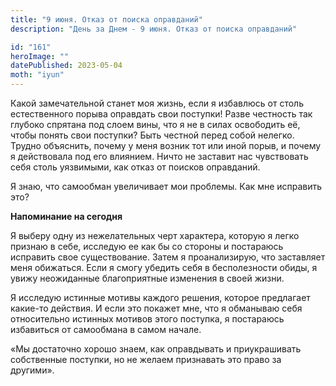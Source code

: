 ```yaml
---
title: "9 июня. Отказ от поиска оправданий"
description: "День за Днем - 9 июня. Отказ от поиска оправданий"

id: "161"
heroImage: ""
datePublished: 2023-05-04
moth: "iyun"
---
```


Какой замечательной станет моя жизнь, если я избавлюсь от столь естественного
порыва оправдать свои поступки! Разве честность так глубоко спрятана под слоем
вины, что я не в силах освободить её, чтобы понять свои поступки? Быть честной
перед собой нелегко. Трудно объяснить, почему у меня возник тот или иной
порыв, и почему я действовала под его влиянием. Ничто не заставит нас
чувствовать себя столь уязвимыми, как отказ от поисков оправданий.

Я знаю, что самообман увеличивает мои проблемы. Как мне исправить это?

**Напоминание на сегодня**

Я выберу одну из нежелательных черт характера, которую я легко признаю в себе,
исследую ее как бы со стороны и постараюсь исправить свое существование. Затем
я проанализирую, что заставляет меня обижаться. Если я смогу убедить себя в
бесполезности обиды, я увижу неожиданные благоприятные изменения в своей
жизни.

Я исследую истинные мотивы каждого решения, которое предлагает какие-то
действия. И если это покажет мне, что я обманываю себя относительно истинных
мотивов этого поступка, я постараюсь избавиться от самообмана в самом начале.

«Мы достаточно хорошо знаем, как оправдывать и приукрашивать собственные
поступки, но не желаем признавать это право за другими».
